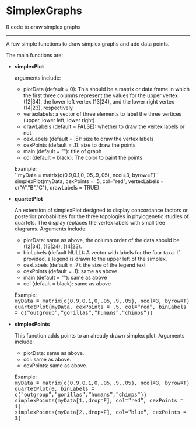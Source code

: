 # SimplexGraphs
R code to draw simplex graphs
<hr>
<p>A few simple functions to draw simplex graphs and add data points.</p>

<p>The main functions are:
<ul>
  <li><b>simplexPlot</b>
    <p>arguments include:
      <ul>
        <li>plotData (default = 0): This should be a matrix or data.frame in which the first three columns represent the 
                                    values for the upper vertex (12|34), the lower left vertex (13|24), and the
          lower right vertex (14|23), respectively. </li>
        <li>vertexlabels: a vector of three elements to label the three vertices (upper, lower left, lower right)</li>
        <li>drawLabels (default = FALSE): whether to draw the vertex labels or not</li>
        <li>cexLabels (default = .5): size to draw the vertex labels</li>
        <li>cexPoints (default = .1): size to draw the points</li>
        <li>main (default = ""): title of graph</li>
        <li>col (default = black): The color to paint the points</li>
    </ul>
    <p>Example: 
        </br>``myData = matrix(c(0.9,0.1,0,.05,.9,.05), ncol=3, byrow=T)``
        </br>simplexPlot(myData, cexPoints = .5, col="red", vertexLabels = c("A","B","C"), drawLabels = TRUE)
    </p>
  </li>
  <li><b>quartetPlot</b>
  <p>An extension of simplexPlot designed to display concordance factors or posterior probabilities for the three
    topologies in phylogenetic studies of quartets.  The display replaces the vertex labels with small tree diagrams.
    Arguments include:
    <ul>
      <li>plotData: same as above, the column order of the data should be (12|34), (13|24), (14|23).</li>
      <li>binLabels (default NULL): A vector with labels for the four taxa. 
          If provided, a legend is drawn to the upper left of the simplex.</li>
      <li>cexLabels (default = .7): the size of the legend text</li>
      <li>cexPoints (default = .1): same as above</li>
      <li>main (default = ""): same as above</li>
      <li>col (default = black): same as above</li>
  </ul>
  <p>Example: 
      <span style="font-family: courier">
        </br>myData = matrix(c(0.9,0.1,0,.05,.9,.05), ncol=3, byrow=T)
        </br>quartetPlot(myData, cexPoints = .5, col="red", binLabels = c("outgroup","gorillas","humans","chimps"))
      </span>
    </p>
  </li>
  <li><b>simplexPoints</b>
  <p>This function adds points to an already drawn simplex plot. Arguments include:
    <ul>
      <li>plotData: same as above.</li>
      <li>col: same as above.</li>
      <li>cexPoints: same as above.</li>
  </ul>
  <p>Example: 
      <span style="font-family: courier">
        </br>myData = matrix(c(0.9,0.1,0,.05,.9,.05), ncol=3, byrow=T)
        </br>quartetPlot(0, binLabels = c("outgroup","gorillas","humans","chimps"))
        </br>simplexPoints(myData[1,,drop=F], col="red", cexPoints = 1)
        </br>simplexPoints(myData[2,,drop=F], col="blue", cexPoints = 1)
      </span>
    </p>
  </li>  
</ul>
</p>
